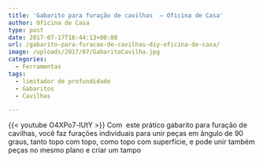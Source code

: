 ```yaml
---
title: 'Gabarito para furação de cavilhas  – Oficina de Casa'
author: Oficina de Casa
type: post
date: 2017-07-17T16:44:13+00:00
url: /gabarito-para-furacao-de-cavilhas-diy-oficina-de-casa/
image: /uploads/2017/07/GabaritoCavilha.jpg
categories:
  - Ferramentas
tags:
  - limitador de profundidade
  - Gabaritos
  - Cavilhas

---
```

{{< youtube O4XPo7-lUtY >}}
Com  este prático gabarito para furação de cavilhas, você faz furações individuais para unir peças em ângulo de 90 graus, tanto topo com topo, como topo com superfície, e pode unir também peças no mesmo plano e criar um tampo
